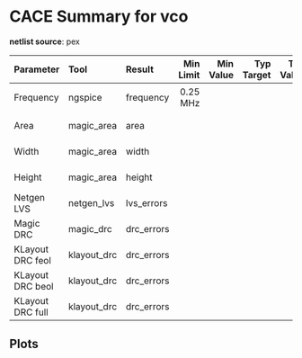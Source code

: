 
# CACE Summary for vco

**netlist source**: pex

|      Parameter       |         Tool         |     Result      | Min Limit  |  Min Value   | Typ Target |  Typ Value   | Max Limit  |  Max Value   |  Status  |
| :------------------- | :------------------- | :-------------- | ---------: | -----------: | ---------: | -----------: | ---------: | -----------: | :------: |
| Frequency            | ngspice              | frequency            |        0.25 MHz |          ​ |            ​ |          ​ |      5.0 MHz |          ​ |   Skip 🟧    |
| Area                 | magic_area           | area                 |               ​ |          ​ |            ​ |          ​ |    20000 µm² | 8800.220 µm² |   Pass ✅    |
| Width                | magic_area           | width                |               ​ |          ​ |            ​ |          ​ |       110 µm |  88.400 µm |   Pass ✅    |
| Height               | magic_area           | height               |               ​ |          ​ |            ​ |          ​ |       175 µm |  99.550 µm |   Pass ✅    |
| Netgen LVS           | netgen_lvs           | lvs_errors           |               ​ |          ​ |            ​ |          ​ |            0 |          0 |   Pass ✅    |
| Magic DRC            | magic_drc            | drc_errors           |               ​ |          ​ |            ​ |          ​ |            0 |          0 |   Pass ✅    |
| KLayout DRC feol     | klayout_drc          | drc_errors           |               ​ |          ​ |            ​ |          ​ |            0 |          0 |   Pass ✅    |
| KLayout DRC beol     | klayout_drc          | drc_errors           |               ​ |          ​ |            ​ |          ​ |            0 |          0 |   Pass ✅    |
| KLayout DRC full     | klayout_drc          | drc_errors           |               ​ |          ​ |            ​ |          ​ |            0 |          0 |   Pass ✅    |


## Plots
